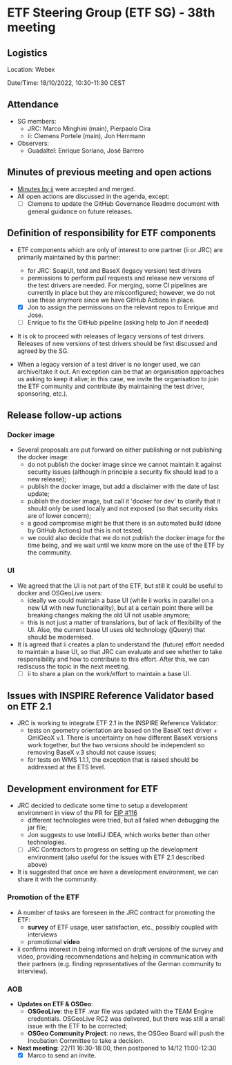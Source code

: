 # ETF Steering Group (ETF SG) - 38th meeting

## Logistics

Location: Webex

Date/Time: 18/10/2022, 10:30-11:30 CEST

## Attendance

- SG members:
  - JRC: Marco Minghini (main), Pierpaolo Cira
  - ii: Clemens Portele (main), Jon Herrmann
- Observers:
  - Guadaltel: Enrique Soriano, José Barrero

## Minutes of previous meeting and open actions

- [Minutes by ii](https://github.com/etf-validator/governance/blob/master/Meetings/SG/20220921.md) were accepted and merged.
- All open actions are discussed in the agenda, except:
  - [ ] Clemens to update the GitHub Governance Readme document with general guidance on future releases.

## Definition of responsibility for ETF components

- ETF components which are only of interest to one partner (ii or JRC) are primarily maintained by this partner:
  - for JRC: SoapUI, tetd and BaseX (legacy version) test drivers
  - permissions to perform pull requests and release new versions of the test drivers are needed. For merging, some CI pipelines are currently in place but they are misconfigured; however, we do not use these anymore since we have GitHub Actions in place.

  - [x] Jon to assign the permissions on the relevant repos to Enrique and Jose.
  - [ ] Enrique to fix the GitHub pipeline (asking help to Jon if needed)

- It is ok to proceed with releases of legacy versions of test drivers. Releases of new versions of test drivers should be first discussed and agreed by the SG.
- When a legacy version of a test driver is no longer used, we can archive/take it out. An exception can be that an organisation approaches us asking to keep it alive; in this case, we invite the organisation to join the ETF community and contribute (by maintaining the test driver, sponsoring, etc.).


## Release follow-up actions
	
### Docker image

- Several proposals are put forward on either publishing or not publishing the docker image:
  - do not publish the docker image since we cannot maintain it against security issues (although in principle a security fix should lead to a new release);
  - publish the docker image, but add a disclaimer with the date of last update;
  - publish the docker image, but call it 'docker for dev' to clarify that it should only be used locally and not exposed (so that security risks are of lower concern);
  - a good compromise might be that there is an automated build (done by GitHub Actions) but this is not tested;
  - we could also decide that we do not publish the docker image for the time being, and we wait until we know more on the use of the ETF by the community.

### UI

- We agreed that the UI is not part of the ETF, but still it could be useful to docker and OSGeoLive users:
  - ideally we could maintain a base UI (while ii works in parallel on a new UI with new functionality), but at a certain point there will be breaking changes making the old UI not usable anymore;
  - this is not just a matter of translations, but of lack of flexibility of the UI. Also, the current base UI uses old technology (jQuery) that should be modernised.
- It is agreed that ii creates a plan to understand the (future) effort needed to maintain a base UI, so that JRC can evaluate and see whether to take responsibility and how to contribute to this effort. After this, we can rediscuss the topic in the next meeting.
  - [ ] ii to share a plan on the work/effort to maintain a base UI.

## Issues with INSPIRE Reference Validator based on ETF 2.1

- JRC is working to integrate ETF 2.1 in the INSPIRE Reference Validator:
  - tests on geometry orientation are based on the BaseX test driver + GmlGeoX v.1. There is uncertainty on how different BaseX versions work together, but the two versions should be independent so removing BaseX v.3 should not cause issues;
  - for tests on WMS 1.1.1, the exception that is raised should be addressed at the ETS level.
  
## Development environment for ETF

- JRC decided to dedicate some time to setup a development environment in view of the PR for [EIP #116](https://github.com/etf-validator/governance/issues/116)
  - different technologies were tried, but all failed when debugging the jar file;
  - Jon suggests to use IntelliJ IDEA, which works better than other technologies.
  - [ ] JRC Contractors to progress on setting up the development environment (also useful for the issues with ETF 2.1 described above)
- It is suggested that once we have a development environment, we can share it with the community.

### Promotion of the ETF

- A number of tasks are foreseen in the JRC contract for promoting the ETF:
  - **survey** of ETF usage, user satisfaction, etc., possibly coupled with interviews
  - promotional **video**
- ii confirms interest in being informed on draft versions of the survey and video, providing recommendations and helping in communication with their partners (e.g. finding representatives of the German community to interview).

### AOB

- **Updates on ETF & OSGeo**:
  - **OSGeoLive**: the ETF .war file was updated with the TEAM Engine credentials. OSGeoLive RC2 was delivered, but there was still a small issue with the ETF to be corrected;
  - **OSGeo Community Project**: no news, the OSGeo Board will push the Incubation Committee to take a decision.
- **Next meeting**: 22/11 16:30-18:00, then postponed to 14/12 11:00-12:30
  - [x] Marco to send an invite.